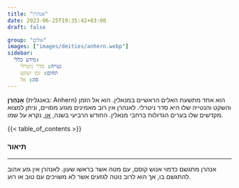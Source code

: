 ```yaml
---
title: "אנהרן"
date: 2023-06-25T19:35:42+03:00
draft: false

group: "אלים"
images: ["images/deities/anhern.webp"]
sidebar:
  מידע כללי:
    נטייה: סדר ניטרלי
    תחום: זמן ושקט
    סוג: אל
---
```


**אָנְהֵרְן** (באנגלית: Anhern) הוא אחד מתשעת האלים הראשיים במנאלין. הוא אל הזמן והשקט והנטייה שלו היא סדר ניטרלי. לאנהרן אין רוב מאמינים מגזע מסויים, וניתן למצוא מקדשים שלו בערים הגדולות ברחבי מנאלין. החודש הרביעי בשנה, [אן](../../history/calender/ann), נקרא על שמו.

<!--more-->

{{< table_of_contents >}}

### תיאור

---

אנהרן מתגשם כדמוי אנוש קוסם, עם מטה אשר בראשו שעון. לאנהרן אין גזע אהוב להתגשם בו, אך הוא לרוב נוטה לגזעים אשר לא משויכים עם טוב או רוע.
